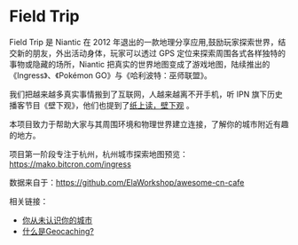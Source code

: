 # Field Trip

Field Trip 是 Niantic 在 2012 年退出的一款地理分享应用,鼓励玩家探索世界，结交新的朋友，外出活动身体，玩家可以透过 GPS 定位来探索周围各式各样独特的事物或隐藏的场所，Niantic 把真实的世界地图变成了游戏地图，陆续推出的《Ingress》、《Pokémon GO》与《哈利波特：巫师联盟》。

我们把越来越多真实事情搬到了互联网，人越来越离不开手机，听 IPN 旗下历史播客节目《壁下观》，他们也提到了[纸上读，壁下观](https://www.douban.com/note/681014890/) 。

本项目致力于帮助大家与其周围环境和物理世界建立连接，了解你的城市附近有趣的地方。


项目第一阶段专注于杭州，杭州城市探索地图预览：
https://mako.bitcron.com/ingress

数据来自于：https://github.com/ElaWorkshop/awesome-cn-cafe

相关链接：
- [你从未认识你的城市](https://sspai.com/post/31152)
- [什么是Geocaching?](https://mako.bitcron.com/post/game/shi-yao-shi-di-li-xun-bao)

